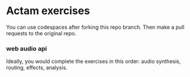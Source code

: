 # Actam exercises 

You can use codespaces after forking this repo branch. Then make a pull requests to the original repo.

### web audio api

Ideally, you would complete the exercises in this order: audio synthesis, routing, effects, analysis.
